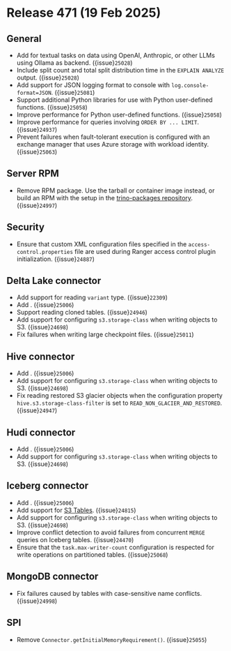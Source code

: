 # Release 471 (19 Feb 2025)

## General

* Add [](/functions/ai) for textual tasks on data using OpenAI, Anthropic, or
  other LLMs using Ollama as backend.  ({issue}`25028`)
* Include split count and total split distribution time in the `EXPLAIN ANALYZE`
  output. ({issue}`25028`)
* Add support for JSON logging format to console with `log.console-format=JSON`. ({issue}`25081`)
* Support additional Python libraries for use with Python user-defined
  functions. ({issue}`25058`)
* Improve performance for Python user-defined functions. ({issue}`25058`)
* Improve performance for queries involving `ORDER BY ... LIMIT`. ({issue}`24937`)
* Prevent failures when fault-tolerant execution is configured with an exchange
  manager that uses Azure storage with workload identity. ({issue}`25063`)

## Server RPM

* Remove RPM package. Use the tarball or container image instead, or build an
  RPM with the setup in the [trino-packages
  repository](https://github.com/trinodb/trino-packages). ({issue}`24997`)

## Security

* Ensure that custom XML configuration files specified in the
  `access-control.properties` file are used during Ranger access control plugin
  initialization. ({issue}`24887`)

## Delta Lake connector

* Add support for reading `variant` type. ({issue}`22309`)
* Add [](/object-storage/file-system-local). ({issue}`25006`)
* Support reading cloned tables. ({issue}`24946`)
* Add support for configuring `s3.storage-class` when writing objects to S3. ({issue}`24698`)
* Fix failures when writing large checkpoint files. ({issue}`25011`)

## Hive connector

* Add [](/object-storage/file-system-local). ({issue}`25006`)
* Add support for configuring `s3.storage-class` when writing objects to S3. ({issue}`24698`)
* Fix reading restored S3 glacier objects when the configuration property
  `hive.s3.storage-class-filter` is set to `READ_NON_GLACIER_AND_RESTORED`. ({issue}`24947`)

## Hudi connector

* Add [](/object-storage/file-system-local). ({issue}`25006`)
* Add support for configuring `s3.storage-class` when writing objects to S3. ({issue}`24698`)

## Iceberg connector

* Add [](/object-storage/file-system-local). ({issue}`25006`)
* Add support for [S3 Tables](https://aws.amazon.com/s3/features/tables/). ({issue}`24815`)
* Add support for configuring `s3.storage-class` when writing objects to S3. ({issue}`24698`)
* Improve conflict detection to avoid failures from concurrent `MERGE` queries
  on Iceberg tables. ({issue}`24470`)
* Ensure that the `task.max-writer-count` configuration is respected for write
  operations on partitioned tables. ({issue}`25068`)

## MongoDB connector

* Fix failures caused by tables with case-sensitive name conflicts. ({issue}`24998`)

## SPI

* Remove `Connector.getInitialMemoryRequirement()`. ({issue}`25055`)